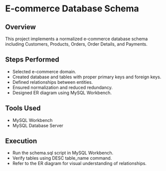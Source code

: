 # E-commerce Database Schema

## Overview
This project implements a normalized e-commerce database schema including Customers, Products, Orders, Order Details, and Payments.

## Steps Performed
- Selected e-commerce domain.
- Created database and tables with proper primary keys and foreign keys.
- Defined relationships between entities.
- Ensured normalization and reduced redundancy.
- Designed ER diagram using MySQL Workbench.

## Tools Used
- MySQL Workbench
- MySQL Database Server

## Execution
- Run the schema.sql script in MySQL Workbench.
- Verify tables using DESC table_name command.
- Refer to the ER diagram for visual understanding of relationships.

